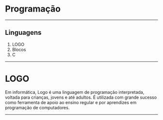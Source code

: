 # Programação

---

## Linguagens 
1. LOGO
1. Blocos
1. C

---

# LOGO

Em informática, Logo é uma linguagem de programação interpretada, voltada para crianças, jovens e até adultos. É utilizada com grande sucesso como ferramenta de apoio ao ensino regular e por aprendizes em programação de computadores.

---

# 
